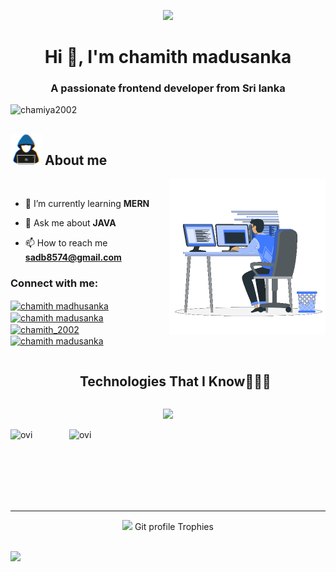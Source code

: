 <p align="center">
  <img src="https://github.com/thompsonemerson/thompsonemerson/raw/master/cover-thompson.png" height="200"/>
</p>
<h1 align="center">Hi 👋, I'm chamith madusanka</h1>
<h3 align="center">A passionate frontend developer from Sri lanka</h3>

<p align="left"> <img src="https://komarev.com/ghpvc/?username=chamiya2002&label=Profile%20views&color=0e75b6&style=flat" alt="chamiya2002" /> </p>

## <picture><img src = "https://github.com/0xAbdulKhalid/0xAbdulKhalid/raw/main/assets/mdImages/about_me.gif" width = 50px></picture> **About me**

<picture> <img align="right" src="https://github.com/0xAbdulKhalid/0xAbdulKhalid/raw/main/assets/mdImages/Right_Side.gif" width = 250px></picture>

<br>

- 🌱 I’m currently learning **MERN**

- 💬 Ask me about **JAVA**

- 📫 How to reach me **sadb8574@gmail.com**

<h3 align="left">Connect with me:</h3>
<p align="left">
<a href="https://linkedin.com/in/chamith madhusanka" target="blank"><img align="center" src="https://raw.githubusercontent.com/rahuldkjain/github-profile-readme-generator/master/src/images/icons/Social/linked-in-alt.svg" alt="chamith madhusanka" height="30" width="40" /></a>
<a href="https://fb.com/chamith madusanka" target="blank"><img align="center" src="https://raw.githubusercontent.com/rahuldkjain/github-profile-readme-generator/master/src/images/icons/Social/facebook.svg" alt="chamith madusanka" height="30" width="40" /></a>
<a href="https://instagram.com/chamith_2002" target="blank"><img align="center" src="https://raw.githubusercontent.com/rahuldkjain/github-profile-readme-generator/master/src/images/icons/Social/instagram.svg" alt="chamith_2002" height="30" width="40" /></a>
<a href="https://www.hackerrank.com/chamith madusanka" target="blank"><img align="center" src="https://raw.githubusercontent.com/rahuldkjain/github-profile-readme-generator/master/src/images/icons/Social/hackerrank.svg" alt="chamith madusanka" height="30" width="40" /></a>
</p>

<!--h1 without bottom border-->
<div id="user-content-toc">
  <ul align="center">
    <summary><h2 style="display: inline-block">Technologies That I Know👨🏻‍💻</h2></summary>
  </ul>
</div>
<!--tech stack icons-->
<p align="center">
  <a href="https://skillicons.dev">
    <img src="https://skillicons.dev/icons?i=c,css,discord,docker,figma,github,html,java,js,mongodb,mysql,nextjs,nodejs,py,react,vscode&perline=8" />
  </a>
</p>

 
<p><img align="left" src="https://github-readme-stats.vercel.app/api/top-langs?username=chamiya2002&show_icons=true&locale=en&layout=compact&theme=chartreuse-dark" alt="ovi" /></p>
<p>&nbsp;<img align="right" src="https://github-readme-stats.vercel.app/api?username=chamiya2002&show_icons=true&locale=en&theme=chartreuse-dark" alt="ovi" width="410" /></p>
<br><br><br><br><br>

<hr>


<p align="center"><img src="https://media.giphy.com/media/QaMcXSekUWx7aogAUr/giphy.gif" width="30" />&nbsp;Git profile Trophies</p><br>
<img src="https://github-profile-trophy.vercel.app/?username=chamiya2002&theme=juicyfresh&no-bg=true" />


